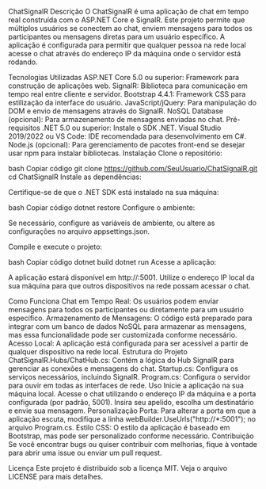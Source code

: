 ChatSignalR
Descrição
O ChatSignalR é uma aplicação de chat em tempo real construída com o ASP.NET Core e SignalR. Este projeto permite que múltiplos usuários se conectem ao chat, enviem mensagens para todos os participantes ou mensagens diretas para um usuário específico. A aplicação é configurada para permitir que qualquer pessoa na rede local acesse o chat através do endereço IP da máquina onde o servidor está rodando.

Tecnologias Utilizadas
ASP.NET Core 5.0 ou superior: Framework para construção de aplicações web.
SignalR: Biblioteca para comunicação em tempo real entre cliente e servidor.
Bootstrap 4.4.1: Framework CSS para estilização da interface do usuário.
JavaScript/jQuery: Para manipulação do DOM e envio de mensagens através do SignalR.
NoSQL Database (opcional): Para armazenamento de mensagens enviadas no chat.
Pré-requisitos
.NET 5.0 ou superior: Instale o SDK .NET.
Visual Studio 2019/2022 ou VS Code: IDE recomendada para desenvolvimento em C#.
Node.js (opcional): Para gerenciamento de pacotes front-end se desejar usar npm para instalar bibliotecas.
Instalação
Clone o repositório:

bash
Copiar código
git clone https://github.com/SeuUsuario/ChatSignalR.git
cd ChatSignalR
Instale as dependências:

Certifique-se de que o .NET SDK está instalado na sua máquina:

bash
Copiar código
dotnet restore
Configure o ambiente:

Se necessário, configure as variáveis de ambiente, ou altere as configurações no arquivo appsettings.json.

Compile e execute o projeto:

bash
Copiar código
dotnet build
dotnet run
Acesse a aplicação:

A aplicação estará disponível em http://<SeuIPLocal>:5001. Utilize o endereço IP local da sua máquina para que outros dispositivos na rede possam acessar o chat.

Como Funciona
Chat em Tempo Real: Os usuários podem enviar mensagens para todos os participantes ou diretamente para um usuário específico.
Armazenamento de Mensagens: O código está preparado para integrar com um banco de dados NoSQL para armazenar as mensagens, mas essa funcionalidade pode ser customizada conforme necessário.
Acesso Local: A aplicação está configurada para ser acessível a partir de qualquer dispositivo na rede local.
Estrutura do Projeto
ChatSignalR.Hubs/ChatHub.cs: Contém a lógica do Hub SignalR para gerenciar as conexões e mensagens do chat.
Startup.cs: Configura os serviços necessários, incluindo SignalR.
Program.cs: Configura o servidor para ouvir em todas as interfaces de rede.
Uso
Inicie a aplicação na sua máquina local.
Acesse o chat utilizando o endereço IP da máquina e a porta configurada (por padrão, 5001).
Insira seu apelido, escolha um destinatário e envie sua mensagem.
Personalização
Porta: Para alterar a porta em que a aplicação escuta, modifique a linha webBuilder.UseUrls("http://*:5001"); no arquivo Program.cs.
Estilo CSS: O estilo da aplicação é baseado em Bootstrap, mas pode ser personalizado conforme necessário.
Contribuição
Se você encontrar bugs ou quiser contribuir com melhorias, fique à vontade para abrir uma issue ou enviar um pull request.

Licença
Este projeto é distribuído sob a licença MIT. Veja o arquivo LICENSE para mais detalhes.
